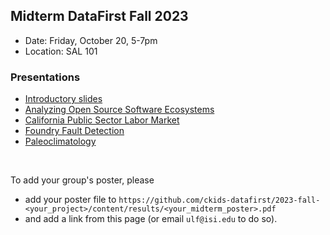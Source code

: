 ## Midterm DataFirst Fall 2023

* Date: Friday, October 20, 5-7pm
* Location: SAL 101

### Presentations
* [Introductory slides](../MidtermPresentationIntro.pdf)
* [Analyzing Open Source Software Ecosystems](https://github.com/ckids-datafirst/2023-fall-software-ecosystems/blob/main/content/results/DataFirst%20OSS%20Midterm%20Poster.pdf)
* [California Public Sector Labor Market](https://github.com/ckids-datafirst/2023-fall-labor-market/blob/main/content/results/CA-Public-Sector.pdf)
* [Foundry Fault Detection](https://github.com/ckids-datafirst/2023-fall-foundry-devices/blob/main/content/results/ml_foundry_fault_detection_poster.pdf)
* [Paleoclimatology](https://github.com/ckids-datafirst/2023-fall-paleoclimate/blob/main/content/results/Pyleoclim.pdf)

<br>

To add your group's poster, please 
* add your poster file to ```https://github.com/ckids-datafirst/2023-fall-<your_project>/content/results/<your_midterm_poster>.pdf```
* and add a link from this page (or email ```ulf@isi.edu``` to do so).
  

